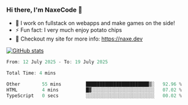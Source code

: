 ### Hi there, I'm NaxeCode 👋
- 🔭 I work on fullstack on webapps and make games on the side!
- ⚡ Fun fact: I very much enjoy potato chips
- 🔋 Checkout my site for more info: https://naxe.dev

[![GitHub stats](https://github-readme-stats.vercel.app/api?username=naxecode&theme=onedark)](https://naxe.dev)

<!--START_SECTION:waka-->

```csharp
From: 12 July 2025 - To: 19 July 2025

Total Time: 4 mins

Other        55 mins         ███████████████████████▒░   92.96 %
HTML         4 mins          █▓░░░░░░░░░░░░░░░░░░░░░░░   07.02 %
TypeScript   0 secs          ░░░░░░░░░░░░░░░░░░░░░░░░░   00.02 %
```

<!--END_SECTION:waka-->



<!--
**NaxeCode/NaxeCode** is a ✨ _special_ ✨ repository because its `README.md` (this file) appears on your GitHub profile.

Here are some ideas to get you started:

- 🔭 I’m currently working on Web apps for indie games!
- 🌱 I’m currently mastering C#
- 👯 I’m looking to collaborate on ...
- 🤔 I’m looking for help with ...
- 💬 Ask me about ...
- 📫 How to reach me: ...
- 😄 Pronouns: ...
- ⚡ Fun fact: I love chips
-->
